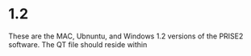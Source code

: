 # 1.2
These are the MAC, Ubnuntu, and Windows 1.2 versions of the PRISE2 software. The QT file should reside within
